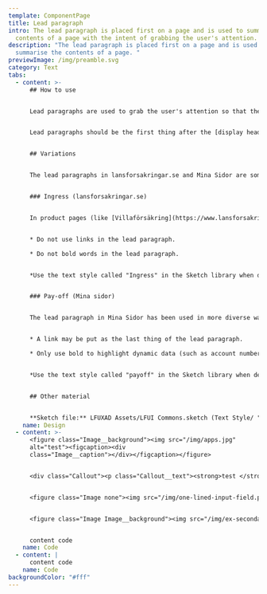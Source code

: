 ```yaml
---
template: ComponentPage
title: Lead paragraph
intro: The lead paragraph is placed first on a page and is used to summarise the
  contents of a page with the intent of grabbing the user's attention.
description: "The lead paragraph is placed first on a page and is used to
  summarise the contents of a page. "
previewImage: /img/preamble.svg
category: Text
tabs:
  - content: >-
      ## How to use


      Lead paragraphs are used to grab the user's attention so that they want to continue reading more. This is used by summarising the contents of the page.


      Lead paragraphs should be the first thing after the [display heading ](headings#display-headings-h1)when used. It is not mandatory, but encouraged to use lead paragraphs on pages. Stylewise lead paragraphs are in set in Intro Cond regular and a larger font size than the normal paragraph text.


      ## Variations


      The lead paragraphs in lansforsakringar.se and Mina Sidor are somewhat different, both in how they are used and in font size. Use the one applicable one for the platform you are designing for.


      ### Ingress (lansforsakringar.se)


      In product pages (like [Villaförsäkring](https://www.lansforsakringar.se/privat/forsakring/hemforsakring/villa/)), try to keep the lead paragraph to two or three sentences and follow the sentences by presenting the USPs in a short format. 


      * Do not use links in the lead paragraph.

      * Do not bold words in the lead paragraph.


      *Use the text style called "Ingress" in the Sketch library when designing for lansforsakringar.se.*


      ### Pay-off (Mina sidor) 


      The lead paragraph in Mina Sidor has been used in more diverse ways - preferably it should highlight some details about what is presented on the page. It is more closely linked to the heading than its lansforsakringar.se sibling and also has a smaller font size. The lead paragraph shouldn't span more than two rows on desktop - keeping the text on one row is preferred.


      * A link may be put as the last thing of the lead paragraph.

      * Only use bold to highlight dynamic data (such as account number)


      *Use the text style called "payoff" in the Sketch library when designing for Mina sidor.*


      ## Other material


      **Sketch file:** LFUXAD Assets/LFUI Commons.sketch (Text Style/ "Ingress" and "Payoff")
    name: Design
  - content: >-
      <figure class="Image__background"><img src="/img/apps.jpg"
      alt="test"><figcaption><div
      class="Image__caption"></div></figcaption></figure>


      <div class="Callout"><p class="Callout__text"><strong>test </strong>test</p></div>


      <figure class="Image none"><img src="/img/one-lined-input-field.png" alt=""><figcaption><div class="Image__caption"></div></figcaption></figure>


      <figure class="Image Image__background"><img src="/img/ex-secondary.svg" alt=""><figcaption><div class="Image__caption"></div></figcaption></figure>


      content code
    name: Code
  - content: |
      content code
    name: Code
backgroundColor: "#fff"
---
```

